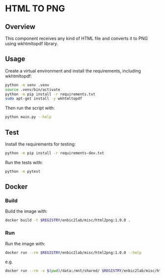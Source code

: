 # HTML TO PNG

## Overview

This component receives any kind of HTML file and converts it to PNG using wkhtmltopdf library.

## Usage
Create a virtual environment and install the requirements, including wkhtmltopdf:

```sh
python -m venv .venv
source .venv/bin/activate
python -m pip install -r requirements.txt
sudo apt-get install -y wkhtmltopdf
```

Then run the script with:
```sh
python main.py --help
```

## Test
Install the requirements for testing:
```sh
python -m pip install -r requirements-dev.txt
```
Run the tests with:

```sh
python -m pytest
```
## Docker

### Build
Build the image with:

```sh
docker build -t $REGISTRY/enbic2lab/misc/html2png:1.0.0 .
```

### Run
Run the image with:

```sh
docker run --rm $REGISTRY/enbic2lab/misc/html2png:1.0.0 --help
```

e.g.
```sh
docker run --rm -v $(pwd)/data:/mnt/shared/ $REGISTRY/enbic2lab/misc/html2png:1.0.0 --filepath /mnt/shared/input.html